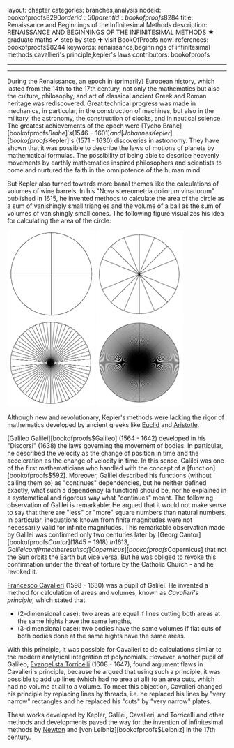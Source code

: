 layout: chapter
categories: branches,analysis
nodeid: bookofproofs$8290
orderid: 50
parentid: bookofproofs$8284
title: Renaissance and Beginnings of the Infinitesimal Methods
description: RENAISSANCE AND BEGINNINGS OF THE INFINITESIMAL METHODS ★ graduate maths ✔ step by step ✚ visit BookOfProofs now!
references: bookofproofs$8244
keywords: renaissance,beginnings of infinitesimal methods,cavallieri's principle,kepler's laws
contributors: bookofproofs


---


---

During the Renaissance, an epoch in (primarily) European history, which lasted from the 14th to the 17th century, not only the mathematics but also the culture, philosophy, and art of classical ancient Greek and Roman heritage was rediscovered. Great technical progress was made in mechanics, in particular, in the construction of machines, but also in the military, the astronomy, the construction of clocks, and in nautical science. The greatest achievements of the epoch were 
[Tycho Brahe][bookofproofs$Brahe]'s (1546 - 1601) and 
[Johannes Kepler][bookofproofs$Kepler]'s (1571 - 1630) discoveries in astronomy. They have shown that it was possible to describe the laws of motions of planets by mathematical formulas. The possibility of being able to describe heavenly movements by earthly mathematics inspired philosophers and scientists to come and nurtured the faith in the omnipotence of the human mind. 

But Kepler also turned towards more banal themes like the calculations of volumes of wine barrels. In his "Nova stereometria doliorum vinariorum" published in 1615, he invented methods to calculate the area of the circle as a sum of vanishingly small triangles and the volume of a ball as the sum of volumes of vanishingly small cones. The following figure visualizes his idea for calculating the area of the circle:

<img src="https://github.com/bookofproofs/bookofproofs.github.io/blob/main/_sources/_assets/images/examples/sectors1.png?raw=true" alt="sectors1" style="width:200px;height:200px"/>
<img src="https://github.com/bookofproofs/bookofproofs.github.io/blob/main/_sources/_assets/images/examples/sectors2.png?raw=true" alt="sectors2" style="width:200px;height:200px"/>
<img src="https://github.com/bookofproofs/bookofproofs.github.io/blob/main/_sources/_assets/images/examples/sectors3.png?raw=true" alt="sectors3" style="width:200px;height:200px"/>
<img src="https://github.com/bookofproofs/bookofproofs.github.io/blob/main/_sources/_assets/images/examples/sectors4.png?raw=true" alt="sectors4" style="width:200px;height:200px"/>

Although new and revolutionary, Kepler's methods were lacking the rigor of mathematics developed by ancient greeks like 
[Euclid](https://mathshistory.st-andrews.ac.uk/Biographies/Euclid/) and [Aristotle](https://mathshistory.st-andrews.ac.uk/Biographies/Aristotle/). 

[Galileo Galilei][bookofproofs$Galileo] (1564 - 1642) developed in his "Discorsi" (1638) the laws governing the movement of bodies. In particular, he described the velocity as the change of position in time and the acceleration as the change of velocity in time. In this sense, Galilei was one of the first mathematicians who handled with the concept of a [function][bookofproofs$592]. Moreover, Galilei described his functions (without calling them so) as "continues" dependencies, but he neither defined exactly, what such a dependency (a function) should be, nor he explained in a systematical and rigorous way what "continues" meant. The following observation of Galilei is remarkable: He argued that it would not make sense to say that there are "less" or "more" square numbers than natural numbers. In particular, inequations known from finite magnitudes were not necessarily valid for infinite magnitudes. This remarkable observation made by Galilei was confirmed only two centuries later by [Georg Cantor][bookofproofs$Cantor] (1845 - 1918). In 1613, Galilei confirmed the results of 
[Copernicus][bookofproofs$Copernicus] that not the Sun orbits the Earth but vice versa. But he was obliged to revoke this confirmation under the threat of torture by the Catholic Church - and he revoked it. 

[Francesco Cavalieri](https://mathshistory.st-andrews.ac.uk/Biographies/Cavalieri/) (1598 - 1630) was a pupil of Galilei. He invented a method for calculation of areas and volumes, known as *Cavalieri's principle*, which stated that 
* (2-dimensional case): two areas are equal if lines cutting both areas at the same hights have the same lengths,
* (3-dimensional case): two bodies have the same volumes if flat cuts of both bodies done at the same hights have the same areas.

With this principle, it was possible for Cavalieri to do calculations similar to the modern analytical integration of polynomials. However, another pupil of Galileo, [Evangelista Torricelli](https://mathshistory.st-andrews.ac.uk/Biographies/Torricelli/) (1608 - 1647), found argument flaws in Cavalieri's principle, because he argued that using such a principle, it was possible to add up lines (which had no area at all) to an area cuts, which had no volume at all to a volume. To meet this objection, Cavalieri changed his principle by replacing lines by threads, i.e. he replaced his lines by "very narrow" rectangles and he replaced his "cuts" by "very narrow" plates. 

These works developed by Kepler, Galilei, Cavalieri, and Torricelli and other methods and developments paved the way for the invention of infinitesimal methods by [Newton](https://mathshistory.st-andrews.ac.uk/Biographies/Newton/) and [von Leibniz][bookofproofs$Leibniz] in the 17th century.
